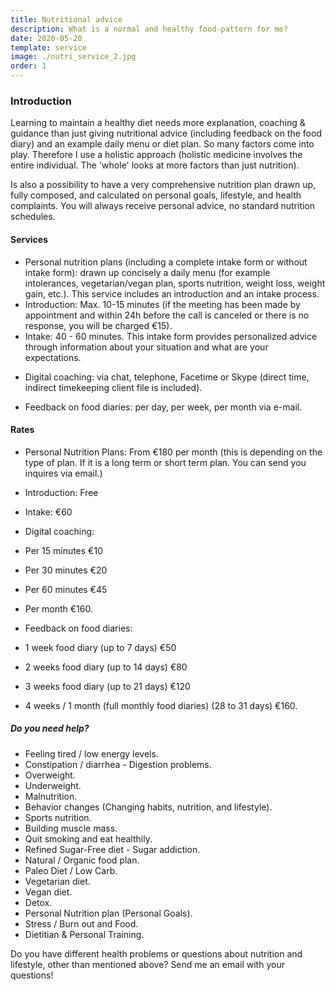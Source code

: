 ```yaml
---
title: Nutritional advice
description: What is a normal and healthy food-pattern for me?
date: 2020-05-20
template: service
image: ./nutri_service_2.jpg
order: 1
---
```


### Introduction

Learning to maintain a healthy diet needs more explanation, coaching & guidance than just giving nutritional advice (including feedback on the food diary) and an example daily menu or diet plan. So many factors come into play. Therefore I use a holistic approach (holistic medicine involves the entire individual. The 'whole' looks at more factors than just nutrition).

Is also a possibility to have a very comprehensive nutrition plan drawn up, fully composed, and calculated on personal goals, lifestyle, and health complaints. You will always receive personal advice, no standard nutrition schedules.

#### Services

- Personal nutrition plans (including a complete intake form or without intake form): drawn up concisely a daily menu (for example intolerances, vegetarian/vegan plan, sports nutrition, weight loss, weight gain, etc.). This service includes an introduction and an intake process.
- Introduction: Max. 10-15 minutes (if the meeting has been made by appointment and within 24h before the call is canceled or there is no response, you will be charged €15).
- Intake: 40 - 60 minutes. This intake form provides personalized advice through information about your situation and what are your expectations.

* Digital coaching: via chat, telephone, Facetime or Skype (direct time, indirect timekeeping client file is included).

* Feedback on food diaries: per day, per week, per month via e-mail.

#### Rates

- Personal Nutrition Plans: From €180 per month (this is depending on the type of plan. If it is a long term or short term plan. You can send you inquires via email.)

- Introduction: Free

- Intake: €60

* Digital coaching:

* Per 15 minutes €10
* Per 30 minutes €20
* Per 60 minutes €45
* Per month €160.

* Feedback on food diaries:

* 1 week food diary (up to 7 days) €50
* 2 weeks food diary (up to 14 days) €80
* 3 weeks food diary (up to 21 days) €120
* 4 weeks / 1 month (full monthly food diaries) (28 to 31 days) €160.

##### Do you need help?

- Feeling tired / low energy levels.
- Constipation / diarrhea - Digestion problems.
- Overweight.
- Underweight.
- Malnutrition.
- Behavior changes (Changing habits, nutrition, and lifestyle).
- Sports nutrition.
- Building muscle mass.
- Quit smoking and eat healthily.
- Refined Sugar-Free diet - Sugar addiction.
- Natural / Organic food plan.
- Paleo Diet / Low Carb.
- Vegetarian diet.
- Vegan diet.
- Detox.
- Personal Nutrition plan (Personal Goals).
- Stress / Burn out and Food.
- Dietitian & Personal Training.

Do you have different health problems or questions about nutrition and lifestyle, other than mentioned above? Send me an email with your questions!
